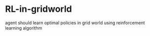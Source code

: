 # RL-in-gridworld
agent should learn optimal policies in grid world using reinforcement learning algorithm
